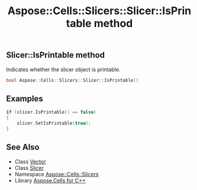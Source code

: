 ﻿---
title: Aspose::Cells::Slicers::Slicer::IsPrintable method
linktitle: IsPrintable
second_title: Aspose.Cells for C++ API Reference
description: 'Aspose::Cells::Slicers::Slicer::IsPrintable method. Indicates whether the slicer object is printable in C++.'
type: docs
weight: 1200
url: /cpp/aspose.cells.slicers/slicer/isprintable/
---
## Slicer::IsPrintable method


Indicates whether the slicer object is printable.

```cpp
bool Aspose::Cells::Slicers::Slicer::IsPrintable()
```


## Examples


```cpp
if (slicer.IsPrintable() == false)
{
    slicer.SetIsPrintable(true);
}
```

## See Also

* Class [Vector](../../../aspose.cells/vector/)
* Class [Slicer](../)
* Namespace [Aspose::Cells::Slicers](../../)
* Library [Aspose.Cells for C++](../../../)

